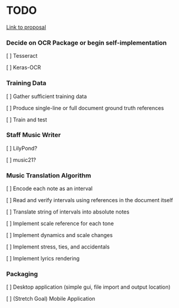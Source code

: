 # TODO

[Link to proposal](https://docs.google.com/document/d/1JAycElu2VLVazUdrnukzrj1UKbqQJbdXak-FltWnHb8/edit?usp=sharing)



### Decide on OCR Package or begin self-implementation
[ ] Tesseract

[ ] Keras-OCR

### Training Data
[ ] Gather sufficient training data

[ ] Produce single-line or full document ground truth references

[ ] Train and test

### Staff Music Writer
[ ] LilyPond?

[ ] music21?

### Music Translation Algorithm
[ ] Encode each note as an interval

[ ] Read and verify intervals using references in the document itself

[ ] Translate string of intervals into absolute notes

[ ] Implement scale reference for each tone

[ ] Implement dynamics and scale changes

[ ] Implement stress, ties, and accidentals

[ ] Implement lyrics rendering

### Packaging
[ ] Desktop application (simple gui, file import and output location)

[ ] (Stretch Goal) Mobile Application

